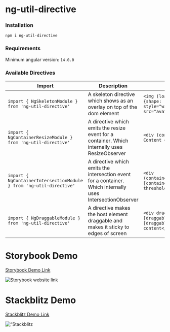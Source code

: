 # ng-util-directive

### Installation

`npm i ng-util-directive`

### Requirements

Minimum angular version: `14.0.0`

### Available Directives

| Import                                                              | Description                                                                                                | Usage                                                                                                                                                                                               |
| ------------------------------------------------------------------- | ---------------------------------------------------------------------------------------------------------- | --------------------------------------------------------------------------------------------------------------------------------------------------------------------------------------------------- |
| `import { NgSkeletonModule } from 'ng-util-directive'`              | A skeleton directive which shows as an overlay on top of the dom element                                   | `<img (load)="loading = false" *skeletonLoader="loading; data: {shape: 'circle', size: '100px' }; hideOnLoading: true" style="width: 100px; height: 100px; border-radius: 50%;" src="avatar.svg"/>` |
| `import { NgContainerResizeModule } from 'ng-util-directive'`       | A directive which emits the resize event for a container. Which internally uses ResizeObserver             | `<div (containerResize)="handleContainerResize($event)">Some Content </div>`                                                                                                                        |
| `import { NgContainerIntersectionModule } from 'ng-util-directive'` | A directive which emits the intersection event for a container. Which internally uses IntersectionObserver | `<div (containerIntersection)="handleContainerIntersection($event)" [containerIntersectionOptions]="{rootMargin: '-200px', threshold: 1, root: rootElement}">Some Content </div>`                   |
| `import { NgDraggableModule } from 'ng-util-directive'`             | A directive makes the host element draggable and makes it sticky to edges of screen                        | `<div draggable [draggableSticky]="true" [draggableStickyMargins]="1rem" [draggableStickyTransition]="left 0.3s ease">Any content</div>`                                                            |

# Storybook Demo

[Storybook Demo Link](https://ng-util-directive.vercel.app/ "Storybook Link")

<p>
 <img src="https://api.qrserver.com/v1/create-qr-code/?size=150x150&data=https://ng-util-directive.vercel.vercel.app/" alt="Storybook website link"/> 
</p>

# Stackblitz Demo

[Stackblitz Demo Link](https://stackblitz.com/edit/angular-fzwtn5?file=src/main.ts "Stackblitz Link")

<p>
 <img src="https://api.qrserver.com/v1/create-qr-code/?size=150x150&data=https://stackblitz.com/edit/angular-fzwtn5?file=src/main.ts" alt=“Stackblitz website link"/> 
</p>
